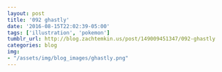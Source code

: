 ```yaml
---
layout: post
title: '092 ghastly'
date: '2016-08-15T22:02:39-05:00'
tags: ['illustration', 'pokemon']
tumblr_url: http://blog.zachtemkin.us/post/149009451347/092-ghastly
categories: blog
img:
- "/assets/img/blog_images/ghastly.png"
---
```


